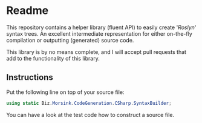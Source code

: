 # Readme
This repository contains a helper library (fluent API) to easily create '_Roslyn_' syntax trees.
An excellent intermediate representation for either on-the-fly compilation or outputting (generated) source code.

This library is by no means complete, and I will accept pull requests that add to the functionality of this library.

## Instructions

Put the following line on top of your source file:

```csharp
using static Biz.Morsink.CodeGeneration.CSharp.SyntaxBuilder;
```

You can have a look at the test code how to construct a source file.

